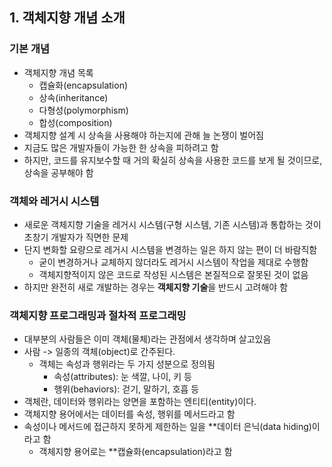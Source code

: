 ## 1. 객체지향 개념 소개
### 기본 개념
  - 객체지향 개념 목록
    - 캡슐화(encapsulation)
    - 상속(inheritance)
    - 다형성(polymorphism)
    - 합성(composition)
  - 객체지향 설계 시 상속을 사용해야 하는지에 관해 늘 논쟁이 벌어짐
  - 지금도 많은 개발자들이 가능한 한 상속을 피하려고 함
  - 하지만, 코드를 유지보수할 때 거의 확실히 상속을 사용한 코드를 보게 될 것이므로, 상속을 공부해야 함
  
### 객체와 레거시 시스템
  - 새로운 객체지향 기술을 레거시 시스템(구형 시스템, 기존 시스템)과 통합하는 것이 초창기 개발자가 직면한 문제
  - 단지 변화할 요량으로 레거시 시스템을 변경하는 일은 하지 않는 편이 더 바람직함
    - 굳이 변경하거나 교체하지 않더라도 레거시 시스템이 작업을 제대로 수행함
    - 객체지향적이지 않은 코드로 작성된 시스템은 본질적으로 잘못된 것이 없음
  - 하지만 완전히 새로 개발하는 경우는 **객체지향 기술**을 반드시 고려해야 함
  
### 객체지향 프로그래밍과 절차적 프로그래밍
  - 대부분의 사람들은 이미 객체(물체)라는 관점에서 생각하며 살고있음
  - 사람 -> 일종의 객체(object)로 간주된다.
    - 객체는 속성과 행위라는 두 가지 성분으로 정의됨
      - 속성(attributes): 눈 색깔, 나이, 키 등
      - 행위(behaviors): 걷기, 말하기, 호흡 등
  - 객체란, 데이터와 행위라는 양면을 포함하는 엔티티(entity)이다.
  - 객체지향 용어에서는 데이터를 속성, 행위를 메서드라고 함
  - 속성이나 메서드에 접근하지 못하게 제한하는 일을 **데이터 은닉(data hiding)이라고 함
    - 객체지향 용어로는 **캡슐화(encapsulation)라고 함
